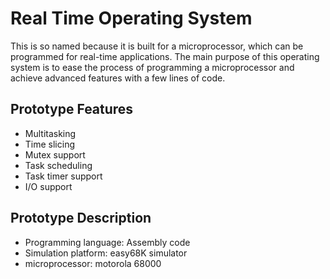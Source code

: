 # Real Time Operating System
This is so named because it is built for a microprocessor, which can be programmed for real-time applications. The main purpose of this operating system is to ease the process of programming a microprocessor and achieve advanced features with a few lines of code.

Prototype Features
-
- Multitasking
- Time slicing
- Mutex support
- Task scheduling
- Task timer support
- I/O support

Prototype Description
-
- Programming language: Assembly code
- Simulation platform: easy68K simulator
- microprocessor: motorola 68000
